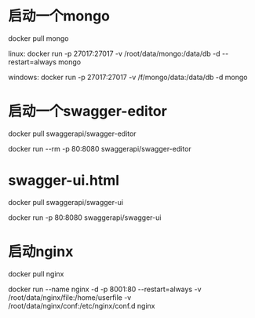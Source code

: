 # 启动一个mongo
docker pull mongo

linux: docker run -p 27017:27017 -v /root/data/mongo:/data/db -d --restart=always mongo 

windows: docker run -p 27017:27017 -v /f/mongo/data:/data/db -d mongo

# 启动一个swagger-editor 
docker pull swaggerapi/swagger-editor

docker run --rm -p 80:8080 swaggerapi/swagger-editor

# swagger-ui.html
docker pull swaggerapi/swagger-ui

docker run -p 80:8080 swaggerapi/swagger-ui

# 启动nginx
docker pull nginx

docker run --name nginx -d -p 8001:80 --restart=always -v /root/data/nginx/file:/home/userfile -v /root/data/nginx/conf:/etc/nginx/conf.d nginx

